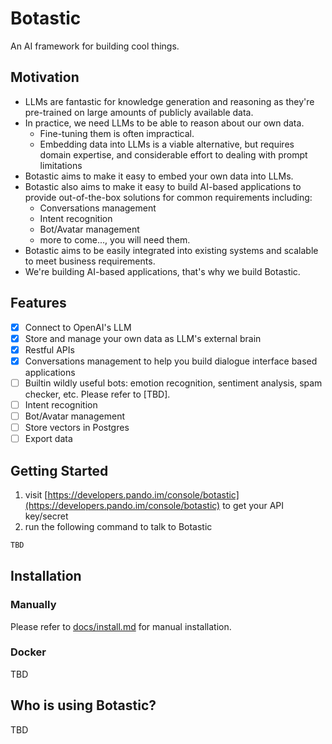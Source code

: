 # Botastic

An AI framework for building cool things.

## Motivation

- LLMs are fantastic for knowledge generation and reasoning as they're pre-trained on large amounts of publicly available data.
- In practice, we need LLMs to be able to reason about our own data.
  - Fine-tuning them is often impractical.
  - Embedding data into LLMs is a viable alternative, but requires domain expertise, and considerable effort to dealing with prompt limitations
- Botastic aims to make it easy to embed your own data into LLMs.
- Botastic also aims to make it easy to build AI-based applications to provide out-of-the-box solutions for common requirements including:
  - Conversations management
  - Intent recognition
  - Bot/Avatar management
  - more to come..., you will need them.
- Botastic aims to be easily integrated into existing systems and scalable to meet business requirements.
- We're building AI-based applications, that's why we build Botastic.

## Features

- [x] Connect to OpenAI's LLM
- [x] Store and manage your own data as LLM's external brain
- [x] Restful APIs 
- [x] Conversations management to help you build dialogue interface based applications
- [ ] Builtin wildly useful bots: emotion recognition, sentiment analysis, spam checker, etc. Please refer to [TBD].
- [ ] Intent recognition
- [ ] Bot/Avatar management
- [ ] Store vectors in Postgres
- [ ] Export data

## Getting Started

1. visit [https://developers.pando.im/console/botastic](https://developers.pando.im/console/botastic) to get your API key/secret
2. run the following command to talk to Botastic

```bash
TBD
```

## Installation 

### Manually

Please refer to [docs/install.md](docs/install.md) for manual installation.

### Docker

TBD

## Who is using Botastic?

TBD
